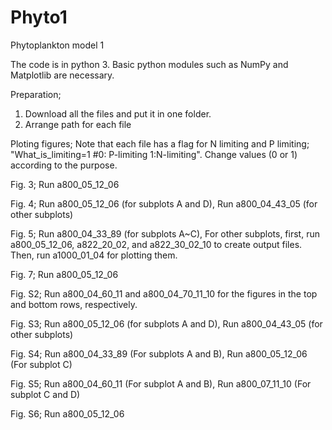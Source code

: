 # Phyto1
Phytoplankton model 1

The code is in python 3. Basic python modules such as NumPy and Matplotlib are necessary.

Preparation;
1. Download all the files and put it in one folder.
2. Arrange path for each file

Ploting figures;
Note that each file has a flag for N limiting and P limiting;
"What_is_limiting=1  #0: P-limiting  1:N-limiting".
Change values (0 or 1) according to the purpose.

Fig. 3; Run a800_05_12_06

Fig. 4; Run a800_05_12_06 (for subplots A and D),
        Run a800_04_43_05 (for other subplots)
        
Fig. 5; Run a800_04_33_89 (for subplots A~C),
        For other subplots, first, run a800_05_12_06, a822_20_02, and a822_30_02_10 to create output files.
        Then, run a1000_01_04 for plotting them.
        
Fig. 7; Run a800_05_12_06

Fig. S2; Run a800_04_60_11 and a800_04_70_11_10 for the figures in the top and bottom rows, respectively.

Fig. S3; Run a800_05_12_06 (for subplots A and D),
         Run a800_04_43_05 (for other subplots)
         
Fig. S4; Run a800_04_33_89 (For subplots A and B),
         Run a800_05_12_06 (For subplot C)
         
Fig. S5; Run a800_04_60_11 (For subplot A and B),
         Run a800_07_11_10 (For subplot C and D)
         
Fig. S6; Run a800_05_12_06

